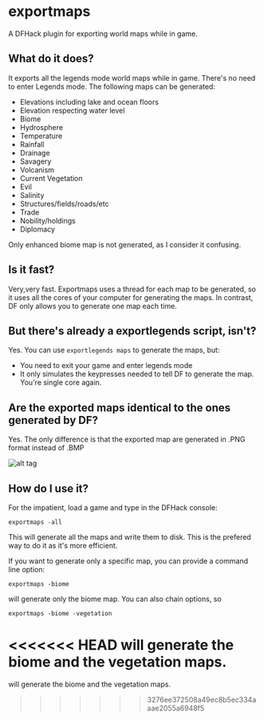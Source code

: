 # **exportmaps**
A DFHack plugin for exporting world maps while in game.

## What do it does?
It exports all the legends mode world maps while in game. There's no need to enter Legends mode.
The following maps can be generated:
* Elevations including lake and ocean floors
* Elevation respecting water level
* Biome
* Hydrosphere
* Temperature
* Rainfall
* Drainage
* Savagery
* Volcanism
* Current Vegetation
* Evil
* Salinity
* Structures/fields/roads/etc
* Trade
* Nobility/holdings
* Diplomacy

Only enhanced biome map is not generated, as I consider it confusing.

## Is it fast?
Very,very fast. Exportmaps uses a thread for each map to be generated, so it uses all the cores of your computer for generating the maps.
In contrast, DF only allows you to generate one map each time.

## But there's already a exportlegends script, isn't?
Yes. You can use `exportlegends maps` to generate the maps, but:

* You need to exit your game and enter legends mode
* It only simulates the keypresses needed to tell DF to generate the map. You're single core again.

## Are the exported maps identical to the ones generated by DF?
Yes. The only difference is that the exported map are generated in .PNG format instead of .BMP

![alt tag](https://github.com/ragundo/exportmaps/blob/master/docs/xites.png)

## How do I use it?
For the impatient, load a game and type in the DFHack console:

`exportmaps -all`

This will generate all the maps and write them to disk. This is the prefered way to do it as it's more efficient.

If you want to generate only a specific map, you can provide a command line option:

`exportmaps -biome`


will generate only the biome map. You can also chain options, so

`exportmaps -biome -vegetation`

<<<<<<< HEAD
will generate the biome and the vegetation maps.
=======
will generate the biome and the vegetation maps.
>>>>>>> 3276ee372508a49ec8b5ec334aaae2055a6948f5
